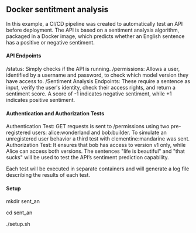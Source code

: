 ## Docker sentitment analysis

In this example, a CI/CD pipeline was created to automatically test an API before deployment. The API is based on a sentiment analysis algorithm, packaged in a Docker image, which predicts whether an English sentence has a positive or negative sentiment.

#### API Endpoints

/status: Simply checks if the API is running.
/permissions: Allows a user, identified by a username and password, to check which model version they have access to.
/Sentiment Analysis Endpoints: These require a sentence as input, verify the user's identity, check their access rights, and return a sentiment score. A score of -1 indicates negative sentiment, while +1 indicates positive sentiment.

#### Authentication and Authorization Tests

Authentication Test: GET requests is sent to /permissions using two pre-registered users: alice:wonderland and bob:builder. To simulate an unregistered user behavior a third test with clementine:mandarine was sent.
Authorization Test: It ensures that bob has access to version v1 only, while Alice can access both versions. The sentences "life is beautiful" and "that sucks" will be used to test the API’s sentiment prediction capability.

Each test will be executed in separate containers and will generate a log file describing the results of each test.

####  Setup
mkdir sent_an

cd sent_an

./setup.sh

